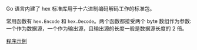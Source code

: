 
Go 语言内建了 hex 标准库用于十六进制编码解码工作的标准包。

常用函数有 `hex.Encode` 和 `hex.Decode`。两个函数都接受两个 byte 数组作为参数: 一个作为数据源，一个作为输出源，且输出源的长度一般是数据源长度的 2 倍。

[程序示例](01/hex.go)
